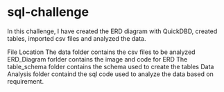 # sql-challenge
In this challenge, I have created the ERD diagram with QuickDBD, created tables, imported csv files and analyzed the data.

File Location
The data folder contains the csv files to be analyzed
ERD_Diagram forlder contains the image and code for ERD
The table_schema folder contains the schema used to create the tables
Data Analysis folder containd the sql code used to analyze the data based on requirement.
